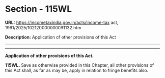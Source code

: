 # Section - 115WL

**URL:** https://incometaxindia.gov.in/acts/income-tax act, 1961/2025/102120000000091132.htm

**Description:** Application of other provisions of this Act

---

****  
  
**Application of other provisions of this Act.**

**115WL.** Save as otherwise provided in this Chapter, all other provisions of this Act shall, as far as may be, apply in relation to fringe benefits also.